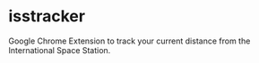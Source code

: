# isstracker
Google Chrome Extension to track your current distance from the International Space Station.
